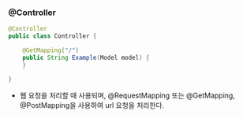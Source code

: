 ### @Controller

```java
@Controller
public class Controller {

	@GetMapping("/")
	public String Example(Model model) {
	}

}
```

* 웹 요청을 처리할 때 사용되며, @RequestMapping 또는 @GetMapping, @PostMapping을 사용하여 url 요청을 처리한다.
